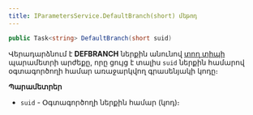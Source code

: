 ```yaml
---
title: IParametersService.DefaultBranch(short) մեթոդ
---
```


```c#
public Task<string> DefaultBranch(short suid)
```

Վերադարձնում է **DEFBRANCH** ներքին անունով [տող տիպի](../../types/system_types.md#stringfieldtype) պարամետրի արժեքը, որը ցույց է տալիս `suid` ներքին համարով օգտագործողի համար առաջարկվող գրասենյակի կոդը։

**Պարամետրեր**

* `suid` - Օգտագործողի ներքին համար (կոդ)։
